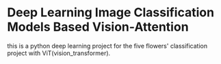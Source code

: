 # Deep Learning Image Classification Models Based Vision-Attention
this is a python deep learning project for the five flowers' classification project with ViT(vision_transformer).
